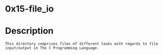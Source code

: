 # 0x15-file_io

# Description
	This directory comprises files of different tasks with regards to file input/output in The C Programming Language.
